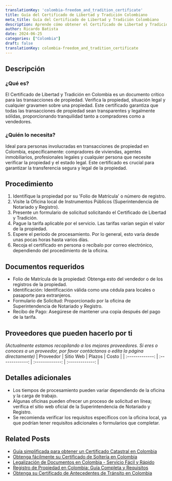 ```yaml
---
translationKey: 'colombia-freedom_and_tradition_certificate'
title: Guía del Certificado de Libertad y Tradición Colombiano
meta_title: Guía del Certificado de Libertad y Tradición Colombiano
description: Aprende cómo obtener el Certificado de Libertad y Tradición en Colombia. Esencial para verificar la propiedad y legalidades.
author: Ricardo Batista
date: 2024-06-25
categories: ["Colombia"]
draft: false
translationKey: colombia-freedom_and_tradition_certificate
---
```


## Descripción
### ¿Qué es?
El Certificado de Libertad y Tradición en Colombia es un documento crítico para las transacciones de propiedad. Verifica la propiedad, situación legal y cualquier gravamen sobre una propiedad. Este certificado garantiza que todas las transacciones de propiedad sean transparentes y legalmente sólidas, proporcionando tranquilidad tanto a compradores como a vendedores.

### ¿Quién lo necesita?
Ideal para personas involucradas en transacciones de propiedad en Colombia, específicamente: compradores de viviendas, agentes inmobiliarios, profesionales legales y cualquier persona que necesite verificar la propiedad y el estado legal. Este certificado es crucial para garantizar la transferencia segura y legal de la propiedad.

## Procedimiento

1. Identifique la propiedad por su 'Folio de Matrícula' o número de registro.
2. Visite la Oficina local de Instrumentos Públicos (Superintendencia de Notariado y Registro).
3. Presente un formulario de solicitud solicitando el Certificado de Libertad y Tradición.
4. Pague la tarifa aplicable por el servicio. Las tarifas varían según el valor de la propiedad.
5. Espere el período de procesamiento. Por lo general, esto varía desde unas pocas horas hasta varios días.
6. Recoja el certificado en persona o recíbalo por correo electrónico, dependiendo del procedimiento de la oficina.

## Documentos requeridos

- Folio de Matrícula de la propiedad: Obtenga esto del vendedor o de los registros de la propiedad.
- Identificación: Identificación válida como una cédula para locales o pasaporte para extranjeros.
- Formulario de Solicitud: Proporcionado por la oficina de Superintendencia de Notariado y Registro.
- Recibo de Pago: Asegúrese de mantener una copia después del pago de la tarifa.

## Proveedores que pueden hacerlo por ti
_(Actualmente estamos recopilando a los mejores proveedores. Si eres o conoces a un proveedor, por favor contáctanos o edita la página directamente)_
| Proveedor       |     Sitio Web     |    Plazos    |      Costo     |
| :-------------: | :-------------: |  :-------------: | :-------------: |

## Detalles adicionales

- Los tiempos de procesamiento pueden variar dependiendo de la oficina y la carga de trabajo.
- Algunas oficinas pueden ofrecer un proceso de solicitud en línea; verifica el sitio web oficial de la Superintendencia de Notariado y Registro.
- Se recomienda verificar los requisitos específicos con la oficina local, ya que podrían tener requisitos adicionales o formularios que completar.


## Related Posts

- [Guía simplificada para obtener un Certificado Catastral en Colombia](https://tramitit.com/es/guides/colombia/certificado_catastral/)
- [Obtenga fácilmente su Certificado de Soltería en Colombia](https://tramitit.com/es/guides/colombia/certificado_de_solter%C3%ADa/)
- [Legalización de Documentos en Colombia - Servicio Fácil y Rápido](https://tramitit.com/es/guides/colombia/certificado_de_legalizaci%C3%B3n_de_documentos/)
- [Registro de Propiedad en Colombia: Guía Completa y Requisitos](https://tramitit.com/es/guides/colombia/registro_de_propiedad/)
- [Obtenga su Certificado de Antecedentes de Tránsito en Colombia](https://tramitit.com/es/guides/colombia/certificado_de_antecedentes_de_tr%C3%A1nsito/)